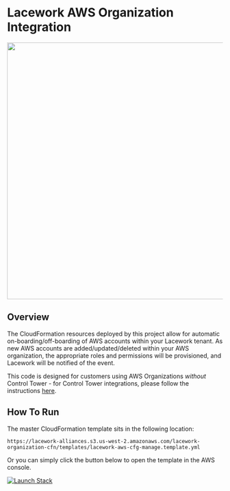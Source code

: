 # Lacework AWS Organization Integration

<img src="https://techally-content.s3-us-west-1.amazonaws.com/public-content/lacework_logo_full.png" width="600">

## Overview

The CloudFormation resources deployed by this project allow for automatic on-boarding/off-boarding of AWS accounts within your Lacework tenant. As new AWS accounts are added/updated/deleted within your AWS organization, the appropriate roles and permissions will be provisioned, and Lacework will be notified of the event.

This code is designed for customers using AWS Organizations _without_ Control Tower - for Control Tower integrations, please follow the instructions [here](https://docs.lacework.com/aws-config-and-cloudtrail-integration-with-aws-control-tower-using-cloudformation#installing-the-lacework-aws-control-tower-integration).

## How To Run

The master CloudFormation template sits in the following location:

`https://lacework-alliances.s3.us-west-2.amazonaws.com/lacework-organization-cfn/templates/lacework-aws-cfg-manage.template.yml`

Or you can simply click the button below to open the template in the AWS console.

[![Launch Stack](https://user-images.githubusercontent.com/6440106/153987820-e1f32423-1e69-416d-8bca-2ee3a1e85df1.png)](https://console.aws.amazon.com/cloudformation/home?#/stacks/create/review?templateURL=https://lacework-alliances.s3.us-west-2.amazonaws.com/lacework-organization-cfn/templates/lacework-aws-cfg-manage.template.yml)
